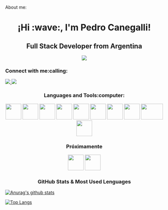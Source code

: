 About me:
<h1 align="center">¡Hi :wave:, I'm Pedro Canegalli!</h1>
<h2 align="center">Full Stack Developer from Argentina</h2>

<p align="center">
<img src="https://external-preview.redd.it/N1hQfljSltuSXwKmElWYRo_24AhVEuIXFmI7B8EjfEM.gif?format=mp4&s=3a48da92c366707376e1d980d106eb9fdd3bed42.gif" />
</p>
  
<h3 align="left">Connect with me:calling:</h3>
<div> 
  <a href="mailto:canegallipedro@gmail.com" target="_blank"><img src="https://img.shields.io/badge/Gmail-D14836?style=for-the-badge&logo=gmail&logoColor=white" target="_blank">   </a> 
  <a href ="https://www.linkedin.com/in/pedro-canegalli/" target="_blank"><img src="https://img.shields.io/badge/LinkedIn-0077B5?style=for-the-badge&logo=linkedin&logoColor=white" target="_blank"></a>
</div>

<h3 align="center">Languages and Tools:computer:</h3>

<p display="flex" align="center">
<img src="https://cdn.icon-icons.com/icons2/2107/PNG/512/file_type_node_icon_130301.png" width="50" height="50"/>
<img src="https://cdn.icon-icons.com/icons2/2107/PNG/512/file_type_vscode_icon_130084.png" height="50"/>
<img src="https://cdn-icons-png.flaticon.com/512/5968/5968292.png" width="50" height="50"/>
<img src="https://cdn-icons-png.flaticon.com/512/5968/5968267.png" width="50" height="50"/>
<img src="https://cdn.icon-icons.com/icons2/2107/PNG/512/file_type_css_icon_130661.png" width="50" height="50"/>
<img src="https://cdn.icon-icons.com/icons2/2415/PNG/512/express_original_wordmark_logo_icon_146528.png" width="50" height="50"/>
<img src="https://cdn.icon-icons.com/icons2/2107/PNG/512/file_type_git_icon_130581.png" width="50" height="50"/>
<img src="https://cdn.icon-icons.com/icons2/2415/PNG/512/mysql_original_wordmark_logo_icon_146417.png" width="50" height="50"/>
<img src="https://cdn.icon-icons.com/icons2/2699/PNG/512/mariadb_logo_icon_168996.png" width="70" height="50"/>
<img src="https://cdn.icon-icons.com/icons2/2415/PNG/512/react_original_logo_icon_146374.png" width="50" height="50"/>
</p>

<h3 align="center">Próximamente</h3>
<p display="flex" align="center">
<img src="https://img.icons8.com/color/344/python.png" widht="50" height="50"/>
<img src="https://img.icons8.com/color/344/java-coffee-cup-logo.png" widht="50" height="50"/>
</p>

<h3 align="center">GitHub Stats & Most Used Lenguages</h3>

<p display="flex">
  
[![Anurag's github stats](https://github-readme-stats.vercel.app/api?username=PedroCanegalli&show_icons=true&theme=dark&hide=prs,issues)](https://github.com/PedroCanegalli/github-readme-stats)
  
[![Top Langs](https://github-readme-stats.vercel.app/api/top-langs/?username=PedroCanegalli&layout=compact&theme=dark&)](https://github.com/PedroCanegalli/github-readme-stats)
  
</p>
